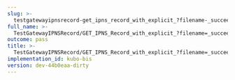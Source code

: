 ```yaml
---
slug: >-
  testgatewayipnsrecord-get_ipns_record_with_explicit_?filename-_succeeds_with_modified_content-disposition_header
full_name: >-
  TestGatewayIPNSRecord/GET_IPNS_Record_with_explicit_?filename=_succeeds_with_modified_Content-Disposition_header
outcome: pass
title: >-
  TestGatewayIPNSRecord/GET_IPNS_Record_with_explicit_?filename=_succeeds_with_modified_Content-Disposition_header
implementation_id: kubo-bis
version: dev-44b0eaa-dirty
---
```


